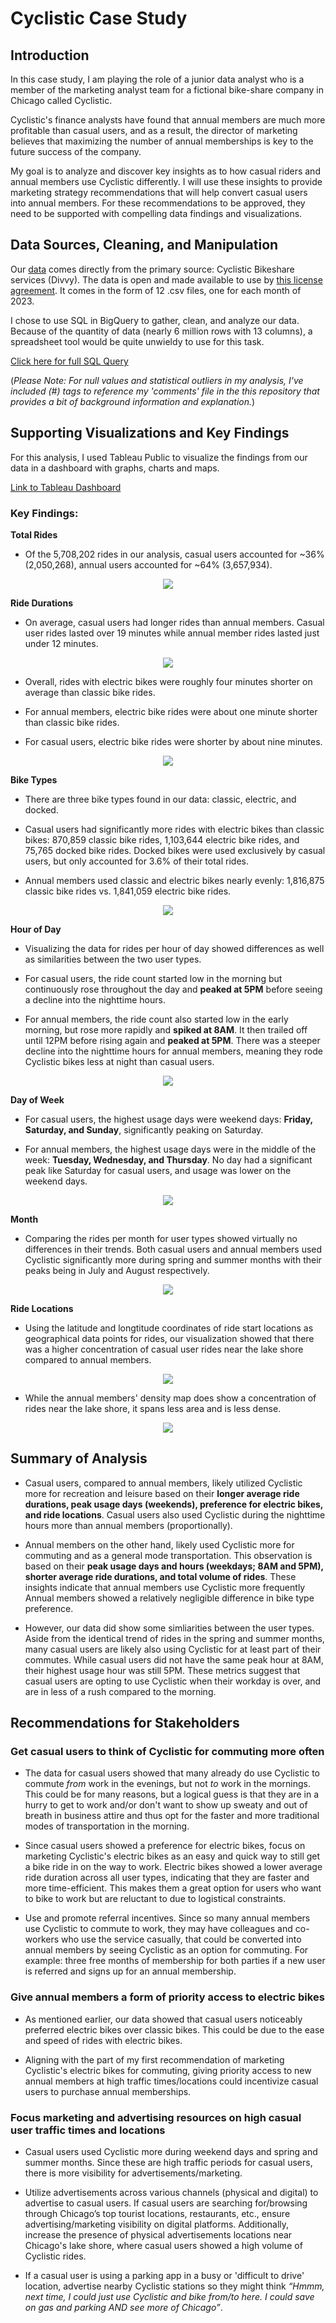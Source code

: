 # Cyclistic Case Study 

## Introduction

  In this case study, I am playing the role of a junior data analyst who is a member of the marketing analyst team for a fictional bike-share company in Chicago called Cyclistic.

  
Cyclistic's finance analysts have found that annual members are much more profitable than casual users, and as a result, the director of marketing believes that maximizing the number of annual memberships is key to the future success of the company.


My goal is to analyze and discover key insights as to how casual riders and annual members use Cyclistic differently. I will use these insights to provide marketing strategy recommendations that will help convert casual users into annual members. For these recommendations to be approved, they need to be supported with compelling data findings and visualizations.


  
## Data Sources, Cleaning, and Manipulation

 Our [data](https://divvy-tripdata.s3.amazonaws.com/index.html) comes directly from the primary source: Cyclistic Bikeshare services (Divvy). The data is open and made available to use by [this license agreement](https://divvybikes.com/data-license-agreement). It comes in the form of 12 .csv files, one for each month of 2023.

  I chose to use SQL in BigQuery to gather, clean, and analyze our data. Because of the quantity of data (nearly 6 million rows with 13 columns), a spreadsheet tool would be quite unwieldy to use for this task.
  
  [Click here for full SQL Query](https://github.com/TankaJahari/cyclistic.charliesun/blob/main/Data%20Cleaning%20and%20Manipulation.sql) 
  
  
  (*Please Note: For null values and statistical outliers in my analysis, I've included (#) tags to reference my 'comments' file in the this repository that provides a bit of background information and explanation.*)


## Supporting Visualizations and Key Findings

For this analysis, I used Tableau Public to visualize the findings from our data in a dashboard with graphs, charts and maps.

[Link to Tableau Dashboard](https://public.tableau.com/views/CyclisticCaseStudy_17060520013410/Dashboard1?:language=en-US&publish=yes&:display_count=n&:origin=viz_share_link)
### Key Findings:
**Total Rides**

 - Of the 5,708,202 rides in our analysis, casual users accounted for ~36% (2,050,268), annual users accounted for ~64% (3,657,934).
<p align="center">  
<img src= "https://github.com/thecharliesun/cyclistic.charliesun/blob/main/Visualizations/Total%20Rides.PNG?raw=true">
</p>


**Ride Durations**

 - On average, casual users had longer rides than annual members. Casual user rides lasted over 19 minutes while annual member rides lasted just under 12 minutes.

<p align="center">  
<img src= "https://github.com/thecharliesun/cyclistic.charliesun/blob/main/Visualizations/Overall%20Avg%20Durations.PNG?raw=true">
</p>
 
 - Overall, rides with electric bikes were roughly four minutes shorter on average than classic bike rides.
   
 - For annual members, electric bike rides were about one minute shorter than classic bike rides.
   
 - For casual users, electric bike rides were shorter by about nine minutes.

<p align="center">  
<img src= "https://github.com/thecharliesun/cyclistic.charliesun/blob/main/Visualizations/Bike%20Type%20Durations.PNG?raw=true">
</p>
   

**Bike Types**


 - There are three bike types found in our data: classic, electric, and docked. 

 - Casual users had significantly more rides with electric bikes than classic bikes: 870,859 classic bike rides, 1,103,644 electric bike rides, and 75,765 docked bike rides. Docked bikes were used exclusively by casual users, but only accounted for 3.6% of their total rides.

 - Annual members used classic and electric bikes nearly evenly: 1,816,875 classic bike rides vs. 1,841,059 electric bike rides.

<p align="center">  
<img src= "https://github.com/thecharliesun/cyclistic.charliesun/blob/main/Visualizations/Rides%20per%20Bike%20Type.PNG?raw=true">
</p>

**Hour of Day**

 - Visualizing the data for rides per hour of day showed differences as well as similarities between the two user types.

 - For casual users, the ride count started low in the morning but continuously rose throughout the day and **peaked at 5PM** before seeing a decline into the nighttime hours.

 - For annual members, the ride count also started low in the early morning, but rose more rapidly and **spiked at 8AM**. It then trailed off until 12PM before rising again and **peaked at 5PM**. There was a steeper decline into the nighttime hours for annual members, meaning they rode Cyclistic bikes less at night than casual users. 

<p align="center">  
<img src= "https://github.com/thecharliesun/cyclistic.charliesun/blob/main/Visualizations/Hour%20of%20Day.PNG?raw=true">
</p>

**Day of Week**

 - For casual users, the highest usage days were weekend days: **Friday, Saturday, and Sunday**, significantly peaking on Saturday.

 - For annual members, the highest usage days were in the middle of the week: **Tuesday, Wednesday, and Thursday**. No day had a significant peak like Saturday for casual users, and usage was lower on the weekend days.

<p align="center">  
<img src= "https://github.com/thecharliesun/cyclistic.charliesun/blob/main/Visualizations/Day%20of%20Week.PNG?raw=true">
</p>
 
**Month**

 - Comparing the rides per month for user types showed virtually no differences in their trends. Both casual users and annual members used Cyclistic significantly more during spring and summer months with their peaks being in July and August respectively. 

<p align="center">  
<img src= "https://github.com/thecharliesun/cyclistic.charliesun/blob/main/Visualizations/Rides%20per%20Month.PNG?raw=true">
</p>

**Ride Locations**

 - Using the latitude and longtitude coordinates of ride start locations as geographical data points for rides, our visualization showed that there was a higher concentration of casual user rides near the lake shore compared to annual members.

<p align="center">  
<img src= "https://github.com/thecharliesun/cyclistic.charliesun/blob/main/Visualizations/Casual%20Ride%20Locations.PNG?raw=true">
</p>

 - While the annual members' density map does show a concentration of rides near the lake shore, it spans less area and is less dense.


<p align="center">  
<img src= "https://github.com/thecharliesun/cyclistic.charliesun/blob/main/Visualizations/Member%20Ride%20Locations.PNG?raw=true">
</p>


## Summary of Analysis

 - Casual users, compared to annual members, likely utilized Cyclistic more for recreation and leisure based on their **longer average ride durations, peak usage days (weekends), preference for electric bikes, and ride locations**. Casual users also used Cyclistic during the nighttime hours more than annual members (proportionally).

 - Annual members on the other hand, likely used Cyclistic more for commuting and as a general mode transportation. This observation is based on their **peak usage days and hours (weekdays; 8AM and 5PM), shorter average ride durations, and total volume of rides**. These insights indicate that annual members use Cyclistic more frequently  Annual members showed a relatively negligible difference in bike type preference.


 - However, our data did show some simliarities between the user types. Aside from the identical trend of rides in the spring and summer months, many casual users are likely also using Cyclistic for at least part of their commutes. While casual users did not have the same peak hour at 8AM, their highest usage hour was still 5PM. These metrics suggest that casual users are opting to use Cyclistic when their workday is over, and are in less of a rush compared to the morning. 


   
## Recommendations for Stakeholders


### Get casual users to think of Cyclistic for commuting more often

 - The data for casual users showed that many already do use Cyclistic to commute *from* work in the evenings, but not *to* work in the mornings. This could be for many reasons, but a logical guess is that they are in a hurry to get to work and/or don't want to show up sweaty and out of breath in business attire and thus opt for the faster and more traditional modes of transportation in the morning. 


 - Since casual users showed a preference for electric bikes, focus on marketing Cyclistic's electric bikes as an easy and quick way to still get a bike ride in on the way to work. Electric bikes showed a lower average ride duration across all user types, indicating that they are faster and more time-efficient. This makes them a great option for users who want to bike to work but are reluctant to due to logistical constraints. 

   
 - Use and promote referral incentives. Since so many annual members use Cyclistic to commute to work, they may have colleagues and co-workers who use the service casually, that could be converted into annual members by seeing Cyclistic as an option for commuting. For example: three free months of membership for both parties if a new user is referred and signs up for an annual membership.


### Give annual members a form of priority access to electric bikes 

 - As mentioned earlier, our data showed that casual users noticeably preferred electric bikes over classic bikes. This could be due to the ease and speed of rides with electric bikes. 
   
 - Aligning with the part of my first recommendation of marketing Cyclistic's electric bikes for commuting, giving priority access to new annual members at high traffic times/locations could incentivize casual users to purchase annual memberships.


### Focus marketing and advertising resources on high casual user traffic times and locations

 - Casual users used Cyclistic more during weekend days and spring and summer months. Since these are high traffic periods for casual users, there is more visibility for advertisements/marketing. 
   
  - Utilize advertisements across various channels (physical and digital) to advertise to casual users. If casual users are searching for/browsing through Chicago’s top tourist locations, restaurants, etc., ensure advertising/marketing visibility on digital platforms. Additionally, increase the presence of physical advertisements locations near Chicago's lake shore, where casual users showed a high volume of Cyclistic rides.

 - If a casual user is using a parking app in a busy or 'difficult to drive' location, advertise nearby Cyclistic stations so they might think *“Hmmm, next time, I could just use Cyclistic and bike from/to here. I could save on gas and parking AND see more of Chicago”*.
